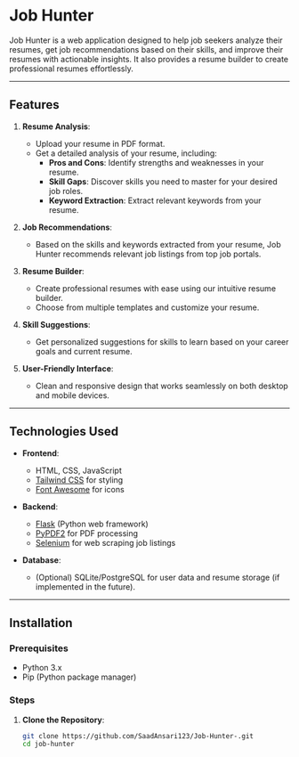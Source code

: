 # Job Hunter

Job Hunter is a web application designed to help job seekers analyze their resumes, get job recommendations based on their skills, and improve their resumes with actionable insights. It also provides a resume builder to create professional resumes effortlessly.

---

## Features

1. **Resume Analysis**:
   - Upload your resume in PDF format.
   - Get a detailed analysis of your resume, including:
     - **Pros and Cons**: Identify strengths and weaknesses in your resume.
     - **Skill Gaps**: Discover skills you need to master for your desired job roles.
     - **Keyword Extraction**: Extract relevant keywords from your resume.

2. **Job Recommendations**:
   - Based on the skills and keywords extracted from your resume, Job Hunter recommends relevant job listings from top job portals.

3. **Resume Builder**:
   - Create professional resumes with ease using our intuitive resume builder.
   - Choose from multiple templates and customize your resume.

4. **Skill Suggestions**:
   - Get personalized suggestions for skills to learn based on your career goals and current resume.

5. **User-Friendly Interface**:
   - Clean and responsive design that works seamlessly on both desktop and mobile devices.

---

## Technologies Used

- **Frontend**:
  - HTML, CSS, JavaScript
  - [Tailwind CSS](https://tailwindcss.com/) for styling
  - [Font Awesome](https://fontawesome.com/) for icons

- **Backend**:
  - [Flask](https://flask.palletsprojects.com/) (Python web framework)
  - [PyPDF2](https://pypi.org/project/PyPDF2/) for PDF processing
  - [Selenium](https://www.selenium.dev/) for web scraping job listings

- **Database**:
  - (Optional) SQLite/PostgreSQL for user data and resume storage (if implemented in the future).

---

## Installation

### Prerequisites
- Python 3.x
- Pip (Python package manager)

### Steps
1. **Clone the Repository**:
   ```bash
   git clone https://github.com/SaadAnsari123/Job-Hunter-.git
   cd job-hunter
